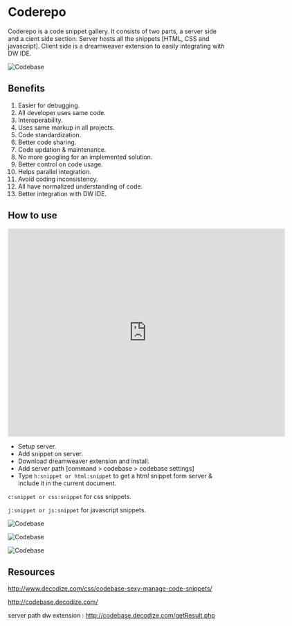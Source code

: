 Coderepo 
=====================================
Coderepo is a code snippet gallery. It consists of two parts, a server side and a cient side section. Server hosts all the snippets [HTML, CSS and javascript]. Client side is a dreamweaver extension to easily integrating with DW IDE. 

![Codebase](http://decodize.com/demos/codebase/codebase.jpg)

Benefits
--------
1. Easier for debugging.
2. All developer uses same code.
3. Interoperability.
4. Uses same markup in all projects.
5. Code standardization.
6. Better code sharing.
7. Code updation & maintenance. 
8. No more googling for an implemented solution.
9. Better control on code usage.
10. Helps parallel integration.
11. Avoid coding inconsistency.
12. All have normalized understanding of code.
13. Better integration with DW IDE.


How to use
----------
<iframe width="640" height="480" src="http://www.youtube.com/embed/smJaNqtsONA" frameborder="0" allowfullscreen></iframe>

* Setup server.
* Add snippet on server.
* Download dreamweaver extension and install.
* Add server path [command > codebase > codebase settings]
* Type
```h:snippet or html:snippet```
to get a html snippet form server & include it in the current document.

```c:snippet or css:snippet```
for css snippets.

```j:snippet or js:snippet```
for javascript snippets.

![Codebase](http://decodize.com/demos/codebase/dw-ext.jpg)

![Codebase](http://decodize.com/demos/codebase/dw-codebase.jpg)

![Codebase](http://decodize.com/demos/codebase/dw-codebase2.jpg)

Resources 
---------

http://www.decodize.com/css/codebase-sexy-manage-code-snippets/

http://codebase.decodize.com/

server path dw extension : http://codebase.decodize.com/getResult.php
